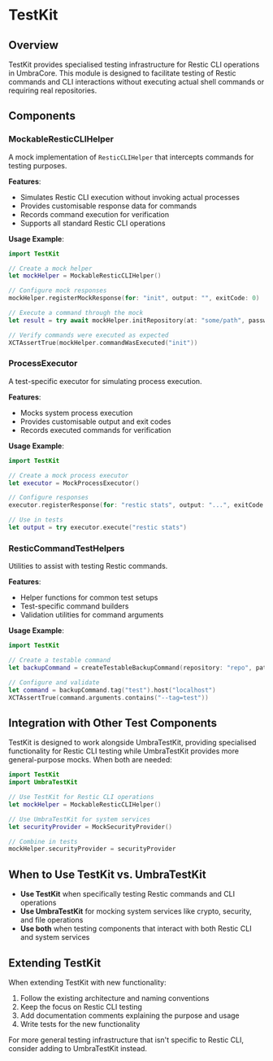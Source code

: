 # TestKit

## Overview

TestKit provides specialised testing infrastructure for Restic CLI operations in UmbraCore. This module is designed to facilitate testing of Restic commands and CLI interactions without executing actual shell commands or requiring real repositories.

## Components

### MockableResticCLIHelper

A mock implementation of `ResticCLIHelper` that intercepts commands for testing purposes.

**Features**:
- Simulates Restic CLI execution without invoking actual processes
- Provides customisable response data for commands
- Records command execution for verification
- Supports all standard Restic CLI operations

**Usage Example**:
```swift
import TestKit

// Create a mock helper
let mockHelper = MockableResticCLIHelper()

// Configure mock responses
mockHelper.registerMockResponse(for: "init", output: "", exitCode: 0)

// Execute a command through the mock
let result = try await mockHelper.initRepository(at: "some/path", password: "password")

// Verify commands were executed as expected
XCTAssertTrue(mockHelper.commandWasExecuted("init"))
```

### ProcessExecutor

A test-specific executor for simulating process execution.

**Features**:
- Mocks system process execution
- Provides customisable output and exit codes
- Records executed commands for verification

**Usage Example**:
```swift
import TestKit

// Create a mock process executor
let executor = MockProcessExecutor()

// Configure responses
executor.registerResponse(for: "restic stats", output: "...", exitCode: 0)

// Use in tests
let output = try executor.execute("restic stats")
```

### ResticCommandTestHelpers

Utilities to assist with testing Restic commands.

**Features**:
- Helper functions for common test setups
- Test-specific command builders
- Validation utilities for command arguments

**Usage Example**:
```swift
import TestKit

// Create a testable command
let backupCommand = createTestableBackupCommand(repository: "repo", paths: ["path1"])

// Configure and validate
let command = backupCommand.tag("test").host("localhost")
XCTAssertTrue(command.arguments.contains("--tag=test"))
```

## Integration with Other Test Components

TestKit is designed to work alongside UmbraTestKit, providing specialised functionality for Restic CLI testing while UmbraTestKit provides more general-purpose mocks. When both are needed:

```swift
import TestKit
import UmbraTestKit

// Use TestKit for Restic CLI operations
let mockHelper = MockableResticCLIHelper()

// Use UmbraTestKit for system services
let securityProvider = MockSecurityProvider()

// Combine in tests
mockHelper.securityProvider = securityProvider
```

## When to Use TestKit vs. UmbraTestKit

- **Use TestKit** when specifically testing Restic commands and CLI operations
- **Use UmbraTestKit** for mocking system services like crypto, security, and file operations
- **Use both** when testing components that interact with both Restic CLI and system services

## Extending TestKit

When extending TestKit with new functionality:

1. Follow the existing architecture and naming conventions
2. Keep the focus on Restic CLI testing
3. Add documentation comments explaining the purpose and usage
4. Write tests for the new functionality

For more general testing infrastructure that isn't specific to Restic CLI, consider adding to UmbraTestKit instead.
